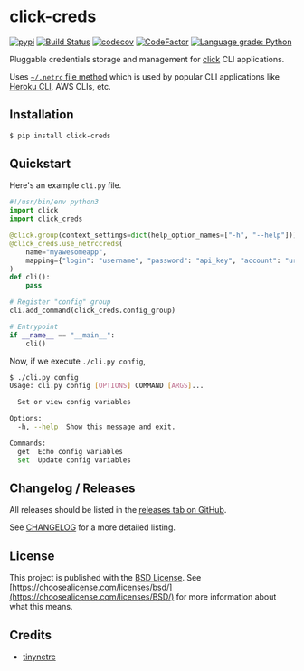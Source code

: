# click-creds

[![pypi](https://img.shields.io/pypi/v/click-creds)](https://pypi.org/project/click-creds/)
[![Build Status](https://github.com/Eshaan7/click-creds/workflows/Linter%20&%20Tests/badge.svg?branch=main)](https://github.com/Eshaan7/click-creds/actions?query=workflow%3A%22Linter+%26+Tests%22)
[![codecov](https://codecov.io/gh/Eshaan7/click-creds/branch/main/graph/badge.svg?token=bh4tGXy8dK)](https://codecov.io/gh/Eshaan7/click-creds)
[![CodeFactor](https://www.codefactor.io/repository/github/eshaan7/click-creds/badge)](https://www.codefactor.io/repository/github/eshaan7/click-creds)
<a href="https://lgtm.com/projects/g/Eshaan7/click-creds/context:python">
  <img alt="Language grade: Python" src="https://img.shields.io/lgtm/grade/python/g/Eshaan7/click-creds.svg?logo=lgtm&logoWidth=18"/>
</a>


Pluggable credentials storage and management for [click](https://github.com/pallets/click/) CLI applications.

Uses [`~/.netrc` file method](https://www.mkssoftware.com/docs/man4/netrc.4.asp) which is used by popular CLI applications like [Heroku CLI](https://devcenter.heroku.com/articles/authentication#netrc-file-format), AWS CLIs, etc.

## Installation

```bash
$ pip install click-creds
```

## Quickstart

Here's an example `cli.py` file.

```python
#!/usr/bin/env python3
import click
import click_creds

@click.group(context_settings=dict(help_option_names=["-h", "--help"]))
@click_creds.use_netrccreds(
    name="myawesomeapp",
    mapping={"login": "username", "password": "api_key", "account": "url"},
)
def cli():
    pass

# Register "config" group
cli.add_command(click_creds.config_group)

# Entrypoint
if __name__ == "__main__":
    cli()
```

Now, if we execute `./cli.py config`,

```bash
$ ./cli.py config
Usage: cli.py config [OPTIONS] COMMAND [ARGS]...

  Set or view config variables

Options:
  -h, --help  Show this message and exit.

Commands:
  get  Echo config variables
  set  Update config variables
```


## Changelog / Releases

All releases should be listed in the [releases tab on GitHub](https://github.com/Eshaan7/click-creds/releases).

See [CHANGELOG](https://github.com/Eshaan7/click-creds/blob/main/.github/CHANGELOG.md) for a more detailed listing.

## License

This project is published with the [BSD License](LICENSE). See [https://choosealicense.com/licenses/bsd/](https://choosealicense.com/licenses/BSD/) for more information about what this means.

## Credits

- [tinynetrc](https://github.com/sloria/tinynetrc)